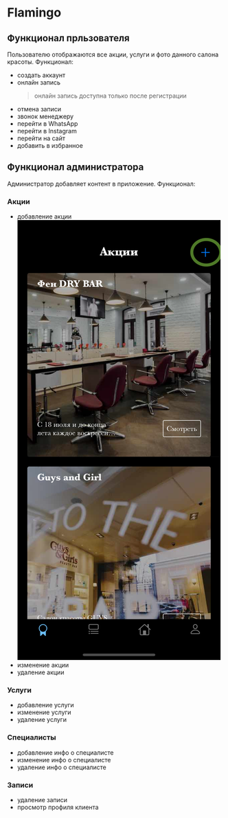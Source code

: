 # Flamingo 
## Функционал прльзователя
Пользователю отображаются все акции, услуги и фото данного салона красоты. Функционал:
* создать аккаунт 
* онлайн запись
  > онлайн запись доступна только после регистрации
* отмена записи 
* звонок менеджеру 
* перейти в WhatsApp
* перейти в Instagram
* перейти на сайт 
* добавить в избранное 
 
## Функционал администратора 
Администратор добавляет контент в приложение. Функционал:
### Акции 
  * добавление акции 
  ![Кнопка добавления акции](https://github.com/Karpezhnikov/iOSProject/blob/master/ScreenShot/DiscontAdd.png)
  * изменение акции 
  * удаление акции 
### Услуги 
  * добавление услуги 
  * изменение услуги 
  * удаление услуги
### Специалисты 
  * добавление инфо о специалисте 
  * изменение инфо о специалисте  
  * удаление инфо о специалисте 
### Записи 
  * удаление записи
  * просмотр профиля клиента
